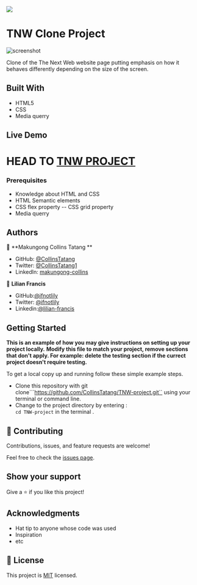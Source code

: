 ![](https://img.shields.io/badge/Microverse-blueviolet)

# TNW Clone Project

![screenshot](./web_screenshot.png)

Clone of the The Next Web website page putting emphasis on how it behaves differently depending on the size of the screen.

## Built With

- HTML5
- CSS
- Media querry


## Live Demo

HEAD TO
[TNW PROJECT](https://collinstatang.github.io/TNW-project/)
=======





### Prerequisites

-  Knowledge about HTML and CSS
-  HTML Semantic elements
-  CSS flex property
-- CSS grid property
-  Media querry





## Authors

👤 **Makungong Collins Tatang
**

- GitHub: [@CollinsTatang](https://github.com/CollinsTatang)
- Twitter: [@CollinsTatang1](https://twitter.com/CollinsTatang1)
- LinkedIn: [makungong-collins](https://www.linkedin.com/in/makungong-collins-b43260190/)

👤 **Lilian Francis**


- GitHub:[@ifnotlily](https://github.com/ifnotlily)
- Twitter: [@ifnotlily](https://twitter.com/ifnotlily)
- Linkedin:[@lilian-francis](https://www.linkedin.com/in/lilian-francis)

## Getting Started

**This is an example of how you may give instructions on setting up your project locally.**
**Modify this file to match your project, remove sections that don't apply. For example: delete the testing section if the currect project doesn't require testing.**


To get a local copy up and running follow these simple example steps.
- Clone this repository with git clone```https://github.com/CollinsTatang/TNW-project.git`` using your terminal or command line.
- Change to the project directory by entering : <br>
```cd TNW-project``` in the terminal .

## 🤝 Contributing

Contributions, issues, and feature requests are welcome!

Feel free to check the [issues page](issues/).

## Show your support

Give a ⭐️ if you like this project!

## Acknowledgments

- Hat tip to anyone whose code was used
- Inspiration
- etc

## 📝 License

This project is [MIT](https://choosealicense.com/licenses/mit/) licensed.
